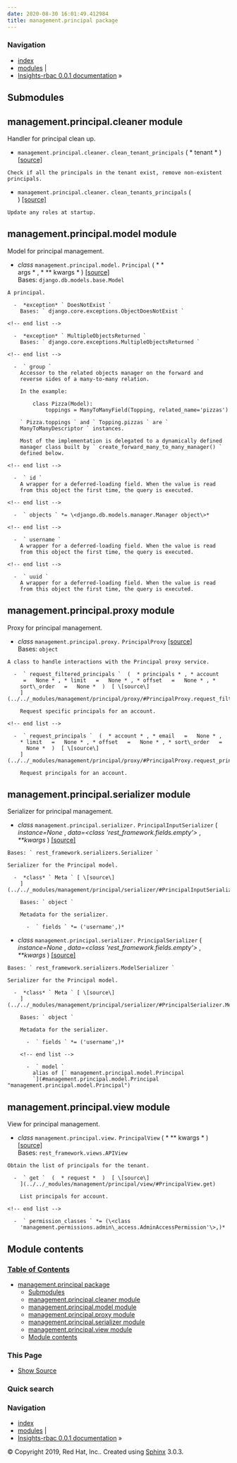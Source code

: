 ```yaml
---
date: 2020-08-30 16:01:49.412984
title: management.principal package
---
```

### Navigation

  - [index](../../genindex/ "General Index")
  - [modules](../../py-modindex/ "Python Module Index") |
  - [Insights-rbac 0.0.1 documentation](../../index/) »


## Submodules

## management.principal.cleaner module

Handler for principal clean up.

  -  ` management.principal.cleaner. ` ` clean_tenant_principals `  (  *
    tenant *  )  [ \[source\]
    ](../../_modules/management/principal/cleaner/#clean_tenant_principals)
      
    Check if all the principals in the tenant exist, remove non-existent
    principals.

<!-- end list -->

  -  ` management.principal.cleaner. ` ` clean_tenants_principals `  (  
    )  [ \[source\]
    ](../../_modules/management/principal/cleaner/#clean_tenants_principals)
      
    Update any roles at startup.

## management.principal.model module

Model for principal management.

  -  *class* ` management.principal.model. ` ` Principal `  (  * \*  
    args * , * \*\*   kwargs *  )  [ \[source\]
    ](../../_modules/management/principal/model/#Principal)   
    Bases: ` django.db.models.base.Model `
    
    A principal.
    
      -  *exception* ` DoesNotExist `   
        Bases: ` django.core.exceptions.ObjectDoesNotExist `
    
    <!-- end list -->
    
      -  *exception* ` MultipleObjectsReturned `   
        Bases: ` django.core.exceptions.MultipleObjectsReturned `
    
    <!-- end list -->
    
      -  ` group `   
        Accessor to the related objects manager on the forward and
        reverse sides of a many-to-many relation.
        
        In the example:
        
            class Pizza(Model):
                toppings = ManyToManyField(Topping, related_name='pizzas')
        
        ` Pizza.toppings ` and ` Topping.pizzas ` are `
        ManyToManyDescriptor ` instances.
        
        Most of the implementation is delegated to a dynamically defined
        manager class built by ` create_forward_many_to_many_manager() `
        defined below.
    
    <!-- end list -->
    
      -  ` id `   
        A wrapper for a deferred-loading field. When the value is read
        from this object the first time, the query is executed.
    
    <!-- end list -->
    
      -  ` objects ` *= \<django.db.models.manager.Manager object\>* 
    
    <!-- end list -->
    
      -  ` username `   
        A wrapper for a deferred-loading field. When the value is read
        from this object the first time, the query is executed.
    
    <!-- end list -->
    
      -  ` uuid `   
        A wrapper for a deferred-loading field. When the value is read
        from this object the first time, the query is executed.

## management.principal.proxy module

Proxy for principal management.

  -  *class* ` management.principal.proxy. ` ` PrincipalProxy ` [
    \[source\]
    ](../../_modules/management/principal/proxy/#PrincipalProxy)   
    Bases: ` object `
    
    A class to handle interactions with the Principal proxy service.
    
      -  ` request_filtered_principals `  (  * principals * , * account 
         =   None * , * limit   =   None * , * offset   =   None * , *
        sort\_order   =   None *  )  [ \[source\]
        ](../../_modules/management/principal/proxy/#PrincipalProxy.request_filtered_principals)
          
        Request specific principals for an account.
    
    <!-- end list -->
    
      -  ` request_principals `  (  * account * , * email   =   None * ,
        * limit   =   None * , * offset   =   None * , * sort\_order   =
          None *  )  [ \[source\]
        ](../../_modules/management/principal/proxy/#PrincipalProxy.request_principals)
          
        Request principals for an account.

## management.principal.serializer module

Serializer for principal management.

  -  *class* ` management.principal.serializer. ` `
    PrincipalInputSerializer `  (  *instance=None* , *data=\<class
    'rest\_framework.fields.empty'\>* , *\*\*kwargs*  )  [ \[source\]
    ](../../_modules/management/principal/serializer/#PrincipalInputSerializer)
      
    Bases: ` rest_framework.serializers.Serializer `
    
    Serializer for the Principal model.
    
      -  *class* ` Meta ` [ \[source\]
        ](../../_modules/management/principal/serializer/#PrincipalInputSerializer.Meta)
          
        Bases: ` object `
        
        Metadata for the serializer.
        
          -  ` fields ` *= ('username',)* 

<!-- end list -->

  -  *class* ` management.principal.serializer. ` ` PrincipalSerializer
    `  (  *instance=None* , *data=\<class
    'rest\_framework.fields.empty'\>* , *\*\*kwargs*  )  [ \[source\]
    ](../../_modules/management/principal/serializer/#PrincipalSerializer)
      
    Bases: ` rest_framework.serializers.ModelSerializer `
    
    Serializer for the Principal model.
    
      -  *class* ` Meta ` [ \[source\]
        ](../../_modules/management/principal/serializer/#PrincipalSerializer.Meta)
          
        Bases: ` object `
        
        Metadata for the serializer.
        
          -  ` fields ` *= ('username',)* 
        
        <!-- end list -->
        
          -  ` model `   
            alias of [` management.principal.model.Principal
            `](#management.principal.model.Principal "management.principal.model.Principal")

## management.principal.view module

View for principal management.

  -  *class* ` management.principal.view. ` ` PrincipalView `  (  * \*\*
      kwargs *  )  [ \[source\]
    ](../../_modules/management/principal/view/#PrincipalView)   
    Bases: ` rest_framework.views.APIView `
    
    Obtain the list of principals for the tenant.
    
      -  ` get `  (  * request *  )  [ \[source\]
        ](../../_modules/management/principal/view/#PrincipalView.get)
          
        List principals for account.
    
    <!-- end list -->
    
      -  ` permission_classes ` *= (\<class
        'management.permissions.admin\_access.AdminAccessPermission'\>,)*
        

## Module contents

### [Table of Contents](../../index/)

  - [management.principal package](#)
      - [Submodules](#submodules)
      - [management.principal.cleaner
        module](#module-management.principal.cleaner)
      - [management.principal.model
        module](#module-management.principal.model)
      - [management.principal.proxy
        module](#module-management.principal.proxy)
      - [management.principal.serializer
        module](#module-management.principal.serializer)
      - [management.principal.view
        module](#module-management.principal.view)
      - [Module contents](#module-management.principal)

### This Page

  - [Show Source](../../_sources/rbac/management.principal.rst.txt)

### Quick search

### Navigation

  - [index](../../genindex/ "General Index")
  - [modules](../../py-modindex/ "Python Module Index") |
  - [Insights-rbac 0.0.1 documentation](../../index/) »

© Copyright 2019, Red Hat, Inc.. Created using
[Sphinx](http://sphinx-doc.org/) 3.0.3.